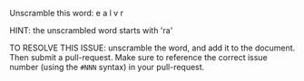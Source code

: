 Unscramble this word: e a l v r

HINT: the unscrambled word starts with 'ra'



TO RESOLVE THIS ISSUE: unscramble the word, and add it to the document. Then submit a pull-request.  Make sure to reference the correct issue  number (using the `#NNN` syntax) in your pull-request. 
